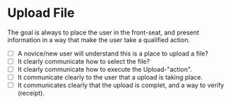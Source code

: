 # Upload File

The goal is always to place the user in the front-seat, and present information in a way that make the user take a qualified action.

- [ ] A novice/new user will understand this is a place to upload a file?
- [ ] It clearly communicate how to select the file?
- [ ] It clearly communicate how to execute the Upload-"action".
- [ ] It communicate clearly to the user that a upload is taking place.
- [ ] It communicates clearly that the upload is complet, and a way to verify (receipt).
